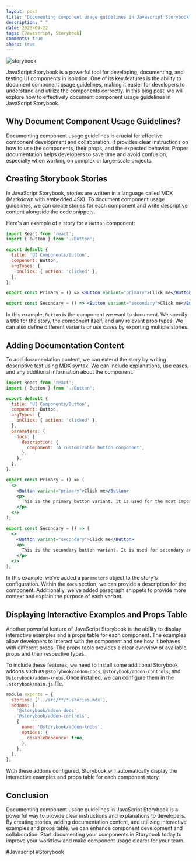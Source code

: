 ```yaml
---
layout: post
title: "Documenting component usage guidelines in Javascript Storybook"
description: " "
date: 2023-09-22
tags: [Javascript, Storybook]
comments: true
share: true
---
```


![storybook](https://example.com/storybook.png)

JavaScript Storybook is a powerful tool for developing, documenting, and testing UI components in isolation. One of its key features is the ability to document component usage guidelines, making it easier for developers to understand and utilize the components correctly. In this blog post, we will explore how to effectively document component usage guidelines in JavaScript Storybook.

## Why Document Component Usage Guidelines?

Documenting component usage guidelines is crucial for effective component development and collaboration. It provides clear instructions on how to use the components, their props, and the expected behavior. Proper documentation helps developers to save time and avoid confusion, especially when working on complex or large-scale projects.

## Creating Storybook Stories

In JavaScript Storybook, stories are written in a language called MDX (Markdown with embedded JSX). To document component usage guidelines, we can create stories for each component and write descriptive content alongside the code snippets.

Here's an example of a story for a `Button` component:

```jsx
import React from 'react';
import { Button } from './Button';

export default {
  title: 'UI Components/Button',
  component: Button,
  argTypes: {
    onClick: { action: 'clicked' },
  },
};

export const Primary = () => <Button variant="primary">Click me</Button>;

export const Secondary = () => <Button variant="secondary">Click me</Button>;
```

In this example, `Button` is the component we want to document. We specify a title for the story, the component itself, and any relevant prop types. We can also define different variants or use cases by exporting multiple stories.

## Adding Documentation Content

To add documentation content, we can extend the story by writing descriptive text using MDX syntax. We can include explanations, use cases, and any additional information about the component.

```jsx
import React from 'react';
import { Button } from './Button';

export default {
  title: 'UI Components/Button',
  component: Button,
  argTypes: {
    onClick: { action: 'clicked' },
  },
  parameters: {
    docs: {
      description: {
        component: 'A customizable button component',
      },
    },
  },
};

export const Primary = () => (
  <>
    <Button variant="primary">Click me</Button>
    <p>
      This is the primary button variant. It is used for the most important actions in the UI.
    </p>
  </>
);

export const Secondary = () => (
  <>
    <Button variant="secondary">Click me</Button>
    <p>
      This is the secondary button variant. It is used for secondary actions or less important tasks.
    </p>
  </>
);
```

In this example, we've added a `parameters` object to the story's configuration. Within the `docs` section, we can provide a description for the component. Additionally, we've added paragraph snippets to provide more context and explain the purpose of each variant.

## Displaying Interactive Examples and Props Table

Another powerful feature of JavaScript Storybook is the ability to display interactive examples and a props table for each component. The examples allow developers to interact with the component and see how it behaves with different props. The props table provides a clear overview of available props and their respective types.

To include these features, we need to install some additional Storybook addons such as `@storybook/addon-docs`, `@storybook/addon-controls`, and `@storybook/addon-knobs`. Once installed, we can configure them in the `.storybook/main.js` file.

```javascript
module.exports = {
  stories: ['../src/**/*.stories.mdx'],
  addons: [
    '@storybook/addon-docs',
    '@storybook/addon-controls',
    {
      name: '@storybook/addon-knobs',
      options: {
        disableDebounce: true,
      },
    },
  ],
};
```

With these addons configured, Storybook will automatically display the interactive examples and props table for each component story.

## Conclusion

Documenting component usage guidelines in JavaScript Storybook is a powerful way to provide clear instructions and explanations to developers. By creating stories, adding documentation content, and utilizing interactive examples and props table, we can enhance component development and collaboration. Start documenting your components in Storybook today to improve your workflow and make component usage clearer for your team.

#Javascript #Storybook